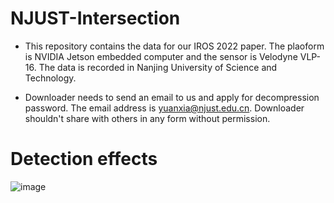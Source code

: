 # NJUST-Intersection

- This repository contains the data for our IROS 2022 paper. The plaoform is NVIDIA Jetson embedded computer and the sensor is Velodyne VLP-16. The data is recorded in Nanjing University of Science and Technology.

- Downloader needs to send an email to us and apply for decompression password. The email address is yuanxia@njust.edu.cn. Downloader shouldn't share with others in any form without permission.

# Detection effects
 ![image]( https://github.com/GetsonHu/NJUST-Intersection/tree/main/resources/video.gif)

